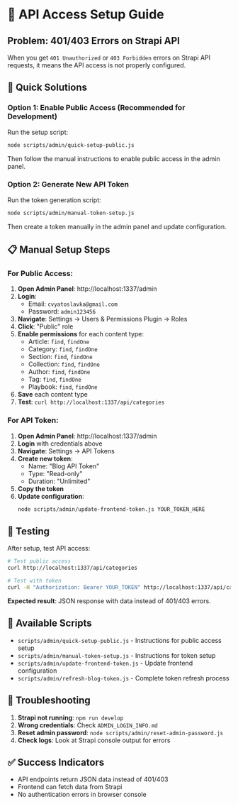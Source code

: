 # 🔧 API Access Setup Guide

## Problem: 401/403 Errors on Strapi API

When you get `401 Unauthorized` or `403 Forbidden` errors on Strapi API requests, it means the API access is not properly configured.

## 🚀 Quick Solutions

### Option 1: Enable Public Access (Recommended for Development)

Run the setup script:
```bash
node scripts/admin/quick-setup-public.js
```

Then follow the manual instructions to enable public access in the admin panel.

### Option 2: Generate New API Token

Run the token generation script:
```bash
node scripts/admin/manual-token-setup.js
```

Then create a token manually in the admin panel and update configuration.

## 📋 Manual Setup Steps

### For Public Access:

1. **Open Admin Panel**: http://localhost:1337/admin
2. **Login**: 
   - Email: `cvyatoslavka@gmail.com`
   - Password: `admin123456`
3. **Navigate**: Settings → Users & Permissions Plugin → Roles
4. **Click**: "Public" role
5. **Enable permissions** for each content type:
   - Article: `find`, `findOne`
   - Category: `find`, `findOne`
   - Section: `find`, `findOne`
   - Collection: `find`, `findOne`
   - Author: `find`, `findOne`
   - Tag: `find`, `findOne`
   - Playbook: `find`, `findOne`
6. **Save** each content type
7. **Test**: `curl http://localhost:1337/api/categories`

### For API Token:

1. **Open Admin Panel**: http://localhost:1337/admin
2. **Login** with credentials above
3. **Navigate**: Settings → API Tokens
4. **Create new token**:
   - Name: "Blog API Token"
   - Type: "Read-only"
   - Duration: "Unlimited"
5. **Copy the token**
6. **Update configuration**:
   ```bash
   node scripts/admin/update-frontend-token.js YOUR_TOKEN_HERE
   ```

## 🧪 Testing

After setup, test API access:

```bash
# Test public access
curl http://localhost:1337/api/categories

# Test with token
curl -H "Authorization: Bearer YOUR_TOKEN" http://localhost:1337/api/categories
```

**Expected result**: JSON response with data instead of 401/403 errors.

## 📁 Available Scripts

- `scripts/admin/quick-setup-public.js` - Instructions for public access setup
- `scripts/admin/manual-token-setup.js` - Instructions for token setup
- `scripts/admin/update-frontend-token.js` - Update frontend configuration
- `scripts/admin/refresh-blog-token.js` - Complete token refresh process

## 🔧 Troubleshooting

1. **Strapi not running**: `npm run develop`
2. **Wrong credentials**: Check `ADMIN_LOGIN_INFO.md`
3. **Reset admin password**: `node scripts/admin/reset-admin-password.js`
4. **Check logs**: Look at Strapi console output for errors

## ✅ Success Indicators

- API endpoints return JSON data instead of 401/403
- Frontend can fetch data from Strapi
- No authentication errors in browser console
